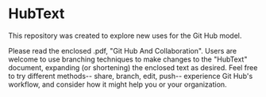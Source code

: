 # HubText
This repository was created to explore new uses for the Git Hub model. 

Please read the enclosed .pdf, "Git Hub And Collaboration". Users are welcome to use branching techniques to make changes to the "HubText" document, expanding (or shortening) the enclosed text as desired. Feel free to try different methods-- share, branch, edit, push-- experience Git Hub's workflow, and consider how it might help you or your organization.
